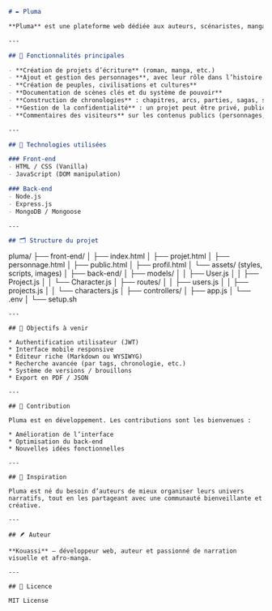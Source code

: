 ```markdown
# ✒️ Pluma

**Pluma** est une plateforme web dédiée aux auteurs, scénaristes, mangakas et créateurs d’univers. Elle permet de structurer, documenter et partager un projet d’écriture (roman, manga, scénario, etc.) à toutes les étapes de sa création.

---

## 🚀 Fonctionnalités principales

- **Création de projets d’écriture** (roman, manga, etc.)
- **Ajout et gestion des personnages**, avec leur rôle dans l’histoire
- **Création de peuples, civilisations et cultures**
- **Documentation de scènes clés et du système de pouvoir**
- **Construction de chronologies** : chapitres, arcs, parties, sagas, saisons...
- **Gestion de la confidentialité** : un projet peut être privé, public ou partiellement partagé
- **Commentaires des visiteurs** sur les contenus publics (personnages, scènes, etc.)

---

## 🧱 Technologies utilisées

### Front-end
- HTML / CSS (Vanilla)
- JavaScript (DOM manipulation)

### Back-end
- Node.js
- Express.js
- MongoDB / Mongoose

---

## 🗂️ Structure du projet

```

pluma/
├── front-end/
│   ├── index.html
│   ├── projet.html
│   ├── personnage.html
│   ├── public.html
│   ├── profil.html
│   └── assets/ (styles, scripts, images)
│
├── back-end/
│   ├── models/
│   │   ├── User.js
│   │   ├── Project.js
│   │   └── Character.js
│   ├── routes/
│   │   ├── users.js
│   │   ├── projects.js
│   │   └── characters.js
│   ├── controllers/
│   ├── app.js
│   └── .env
│
└── setup.sh

````
---

## 📌 Objectifs à venir

* Authentification utilisateur (JWT)
* Interface mobile responsive
* Éditeur riche (Markdown ou WYSIWYG)
* Recherche avancée (par tags, chronologie, etc.)
* Système de versions / brouillons
* Export en PDF / JSON

---

## 🤝 Contribution

Pluma est en développement. Les contributions sont les bienvenues :

* Amélioration de l’interface
* Optimisation du back-end
* Nouvelles idées fonctionnelles

---

## 🧠 Inspiration

Pluma est né du besoin d’auteurs de mieux organiser leurs univers narratifs, tout en les partageant avec une communauté bienveillante et créative.

---

## 🪶 Auteur

**Kouassi** — développeur web, auteur et passionné de narration visuelle et afro-manga.

---

## 📄 Licence

MIT License